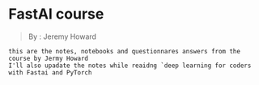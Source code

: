 # FastAI course 
> By : Jeremy Howard

    this are the notes, notebooks and questionnares answers from the course by Jermy Howard 
    I'll also upadate the notes while reaidng `deep learning for coders with Fastai and PyTorch 

